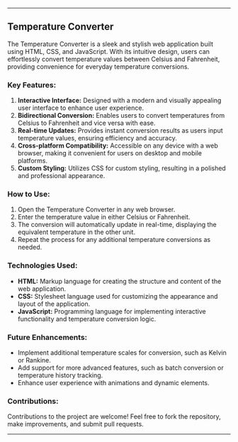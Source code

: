 
---

## Temperature Converter

The Temperature Converter is a sleek and stylish web application built using HTML, CSS, and JavaScript. With its intuitive design, users can effortlessly convert temperature values between Celsius and Fahrenheit, providing convenience for everyday temperature conversions.

### Key Features:
1. **Interactive Interface:** Designed with a modern and visually appealing user interface to enhance user experience.
2. **Bidirectional Conversion:** Enables users to convert temperatures from Celsius to Fahrenheit and vice versa with ease.
3. **Real-time Updates:** Provides instant conversion results as users input temperature values, ensuring efficiency and accuracy.
4. **Cross-platform Compatibility:** Accessible on any device with a web browser, making it convenient for users on desktop and mobile platforms.
5. **Custom Styling:** Utilizes CSS for custom styling, resulting in a polished and professional appearance.

### How to Use:
1. Open the Temperature Converter in any web browser.
2. Enter the temperature value in either Celsius or Fahrenheit.
3. The conversion will automatically update in real-time, displaying the equivalent temperature in the other unit.
4. Repeat the process for any additional temperature conversions as needed.

### Technologies Used:
- **HTML:** Markup language for creating the structure and content of the web application.
- **CSS:** Stylesheet language used for customizing the appearance and layout of the application.
- **JavaScript:** Programming language for implementing interactive functionality and temperature conversion logic.

### Future Enhancements:
- Implement additional temperature scales for conversion, such as Kelvin or Rankine.
- Add support for more advanced features, such as batch conversion or temperature history tracking.
- Enhance user experience with animations and dynamic elements.

### Contributions:
Contributions to the project are welcome! Feel free to fork the repository, make improvements, and submit pull requests.


---

